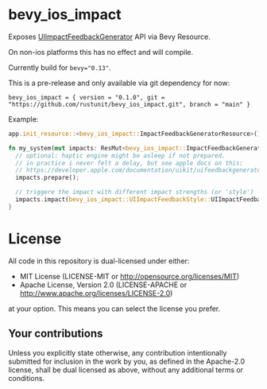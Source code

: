 # bevy_ios_impact

Exposes [UIImpactFeedbackGenerator](https://developer.apple.com/documentation/uikit/uiimpactfeedbackgenerator?language=objc) API via Bevy Resource.

On non-ios platforms this has no effect and will compile.

Currently build for `bevy="0.13"`.

This is a pre-release and only available via git dependency for now:
```
bevy_ios_impact = { version = "0.1.0", git = "https://github.com/rustunit/bevy_ios_impact.git", branch = "main" }
```

Example:
```rust
app.init_resource::<bevy_ios_impact::ImpactFeedbackGeneratorResource>();

fn my_system(mut impacts: ResMut<bevy_ios_impact::ImpactFeedbackGeneratorResource>) {
  // optional: haptic engine might be asleep if not prepared.
  // in practice i never felt a delay, but see apple docs on this:
  // https://developer.apple.com/documentation/uikit/uifeedbackgenerator?language=objc
  impacts.prepare();

  // triggere the impact with different impact strengths (or 'style')
  impacts.impact(bevy_ios_impact::UIImpactFeedbackStyle::UIImpactFeedbackStyleHeavy);
}
```

# License

All code in this repository is dual-licensed under either:

- MIT License (LICENSE-MIT or http://opensource.org/licenses/MIT)
- Apache License, Version 2.0 (LICENSE-APACHE or http://www.apache.org/licenses/LICENSE-2.0)

at your option. This means you can select the license you prefer.

## Your contributions
Unless you explicitly state otherwise, any contribution intentionally submitted for inclusion in the work by you, as defined in the Apache-2.0 license, shall be dual licensed as above, without any additional terms or conditions.
